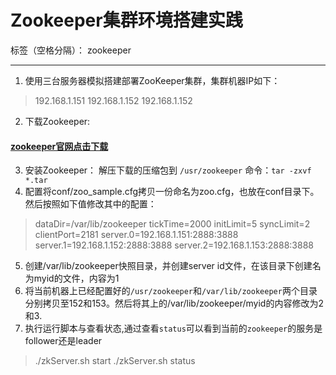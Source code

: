 ﻿# Zookeeper集群环境搭建实践

标签（空格分隔）： zookeeper

---

 1. 使用三台服务器模拟搭建部署ZooKeeper集群，集群机器IP如下：
 > 192.168.1.151
 > 192.168.1.152
 > 192.168.1.152

 2. 下载Zookeeper:
  #### [zookeeper官网点击下载](http://www.apache.org/dyn/closer.cgi/zookeeper/)
 3. 安装Zookeeper：
    解压下载的压缩包到 `/usr/zookeeper` 命令：`tar -zxvf *.tar`
 4. 配置将conf/zoo_sample.cfg拷贝一份命名为zoo.cfg，也放在conf目录下。然后按照如下值修改其中的配置：
> dataDir=/var/lib/zookeeper
> tickTime=2000
> initLimit=5
> syncLimit=2
> clientPort=2181
> server.0=192.168.1.151:2888:3888
> server.1=192.168.1.152:2888:3888
> server.2=192.168.1.153:2888:3888

 5. 创建/var/lib/zookeeper快照目录，并创建server id文件，在该目录下创建名为myid的文件，内容为1
 6. 将当前机器上已经配置好的`/usr/zookeeper`和`/var/lib/zookeeper`两个目录分别拷贝至152和153。然后将其上的/var/lib/zookeeper/myid的内容修改为2和3.
 7. 执行运行脚本与查看状态,通过查看`status`可以看到当前的`zookeeper`的服务是follower还是leader
> ./zkServer.sh start
./zkServer.sh status